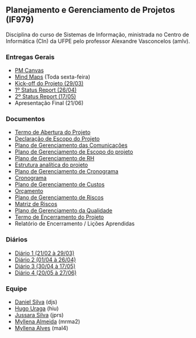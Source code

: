 ## Planejamento e Gerenciamento de Projetos (IF979)

Disciplina do curso de Sistemas de Informação, ministrada no Centro de Informática (CIn) da UFPE pelo professor Alexandre Vasconcelos (amlv). 

### Entregas Gerais
- [PM Canvas](https://github.com/jussararodrigues/4-periodo/tree/master/pgp/pm-canvas)
- [Mind Maps](https://github.com/jussararodrigues/4-periodo/tree/master/pgp/mind-maps) (Toda sexta-feira)
- [Kick-off do Projeto (29/03)](https://github.com/jussararodrigues/4-periodo/blob/master/pgp/artefatos/Entregas%201/Kick-off%20Apresenta%C3%A7%C3%A3o.pdf)
- [1º Status Report (26/04)](https://slides.com/jussarasilva/kickoff-1/fullscreen#/)
- [2º Status Report (17/05)](https://slides.com/myllenaalvesdelima/kickoff-1/fullscreen/#/)
- Apresentação Final (21/06)

### Documentos
- [Termo de Abertura do Projeto](https://github.com/jussararodrigues/4-periodo/blob/master/pgp/artefatos/Entregas%201/G-Suite%20-%20Termo%20de%20abertura%20de%20Projeto%20(Revisado).pdf)
- [Declaração de Escopo do Projeto](https://github.com/jussararodrigues/4-periodo/blob/master/pgp/artefatos/Entregas%202/Declara%C3%A7%C3%A3o%20de%20Escopo%20do%20Projeto%20.pdf)
- [Plano de Gerenciamento das Comunicações](https://github.com/jussararodrigues/4-periodo/blob/master/pgp/artefatos/Entregas%202/Plano%20de%20Gerenciamento%20das%20Comunica%C3%A7%C3%B5es.pdf)
- [Plano de Gerenciamento de Escopo do projeto](https://github.com/jussararodrigues/4-periodo/blob/master/pgp/artefatos/Entregas%202/Plano%20de%20Gerenciamento%20de%20Escopo%20do%20projeto.pdf)
- [Plano de Gerenciamento de RH](https://github.com/jussararodrigues/4-periodo/blob/master/pgp/artefatos/Entregas%202/Plano%20de%20Gerenciamento%20de%20RH.pdf)
- [Estrutura analítica do projeto](https://github.com/jussararodrigues/4-periodo/blob/master/pgp/artefatos/Entregas%202/EAP%20Descri%C3%A7%C3%A3o.pdf)
- [Plano de Gerenciamento de Cronograma](https://github.com/jussararodrigues/4-periodo/blob/master/pgp/artefatos/Entregas%203/Plano%20de%20Gerenciamento%20de%20Cronograma.pdf)
- [Cronograma](https://github.com/jussararodrigues/4-periodo/blob/master/pgp/artefatos/Entregas%203/Cronograma%20SPRINTS%20(NTI)%20-%20Plano%20de%20cronograma.pdf)
- [Plano de Gerenciamento de Custos](https://github.com/jussararodrigues/4-periodo/blob/master/pgp/artefatos/Entregas%204/Plano%20de%20Gerenciamento%20de%20Custos.pdf)
- [Orçamento](https://github.com/jussararodrigues/4-periodo/blob/master/pgp/artefatos/Entregas%204/Or%C3%A7amento.pdf)
- [Plano de Gerenciamento de Riscos](https://github.com/jussararodrigues/4-periodo/blob/master/pgp/artefatos/Entregas%204/Plano%20de%20Gerenciamento%20de%20Riscos.pdf)
- [Matriz de Riscos](https://github.com/jussararodrigues/4-periodo/blob/master/pgp/artefatos/Entregas%204/Matriz%20de%20Riscos.pdf)
- [Plano de Gerenciamento da Qualidade](https://github.com/jussararodrigues/4-periodo/blob/master/pgp/artefatos/Entregas%204/Plano%20de%20qualidade.pdf)
- [Termo de Encerramento do Projeto](https://github.com/jussararodrigues/4-periodo/blob/master/pgp/artefatos/Entregas%204/Termo%20de%20encerramento%20do%20projeto.pdf)
- Relatório de Encerramento / Lições Aprendidas

### Diários
- [Diário 1 (21/02 à 29/03)](https://github.com/jussararodrigues/4-periodo/blob/master/pgp/artefatos/Entregas%201/Di%C3%A1rio%20de%20Atividades%201%20(21-02%20-%2029-03).pdf)
- [Diário 2 (01/04 à 26/04)](https://github.com/jussararodrigues/4-periodo/blob/master/pgp/artefatos/Entregas%202/Di%C3%A1rio%20de%20Atividades%202%20(01_04%20%20-%2026_04).pdf)
- [Diário 3 (30/04 à 17/05)](https://github.com/jussararodrigues/4-periodo/blob/master/pgp/artefatos/Entregas%203/Di%C3%A1rio%20de%20Atividades%203%20(30-04%20%20-%2017-05).pdf)
- [Diário 4 (20/05 à 27/06)](https://github.com/jussararodrigues/4-periodo/blob/master/pgp/artefatos/Entregas%204/Di%C3%A1rio%20de%20Atividades.pdf)

### Equipe
- [Daniel Silva](https://github.com/shirubadan) (djs)
- [Hugo Uraga](https://github.com/hugouraga) (hiu)
- [Jussara Silva](https://github.com/jussararodrigues) (jprs)
- [Myllena Almeida](https://github.com/MyllenaAlmeida) (mrma2)
- [Myllena Alves](https://github.com/myllenaalves) (mal4)
